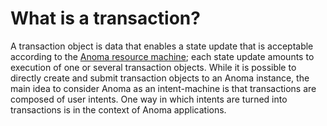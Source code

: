 # What is a transaction?

A transaction object is data that enables a state update that is acceptable according to the [Anoma resource machine](https://anoma.net/research/rise-of-the-resource-machines); each state update amounts to execution of one or several transaction objects. While it is possible to directly create and submit transaction objects to an Anoma instance, the main idea to consider Anoma as an intent-machine is that transactions are composed of user intents. One way in which intents are turned into transactions is in the context of Anoma applications.

